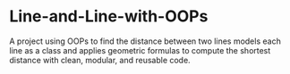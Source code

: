 # Line-and-Line-with-OOPs
A project using OOPs to find the distance between two lines models each line as a class and applies geometric formulas to compute the shortest distance with clean, modular, and reusable code.
